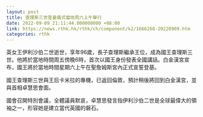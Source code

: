 ```yaml
---
layout: post
title: 查理斯三世登基儀式當地周六上午舉行
date: 2022-09-09 21:11:44.000000000 +08:00
link: https://news.rthk.hk/rthk/ch/component/k2/1666268-20220909.htm
categories: rthk
---
```


英女王伊利沙伯二世逝世，享年96歲，長子查理斯繼承王位，成為國王查理斯三世。他將於當地時間周五傍晚6時，首次以國王身份發表全國講話。白金漢宮宣布，國王將於當地時間星期六上午在聖詹姆斯宮內正式宣誓登基。

國王查理斯三世與王后卡米拉的專機，已返回倫敦，預計稍後將回到白金漢宮，並與首相卓慧思會面。

國會召開特別會議，全體議員默哀，卓慧思發言指伊利沙伯二世是全球最偉大的領袖之一，形容她是建立當代英國的磐石。
